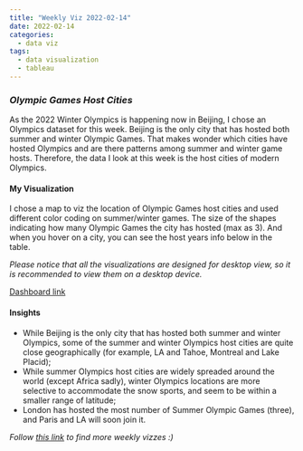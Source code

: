 ```yaml
---
title: "Weekly Viz 2022-02-14"
date: 2022-02-14
categories:
  - data viz
tags:
  - data visualization
  - tableau
---
```


### *Olympic Games Host Cities*

As the 2022 Winter Olympics is happening now in Beijing, I chose an Olympics dataset for this week. Beijing is the only city that has hosted both summer and winter Olympic Games. That makes wonder which cities have hosted Olympics and are there patterns among summer and winter game hosts. Therefore, the data I look at this week is the host cities of modern Olympics.  

#### My Visualization

I chose a map to viz the location of Olympic Games host cities and used different color coding on summer/winter games. The size of the shapes indicating how many Olympic Games the city has hosted (max as 3). And when you hover on a city, you can see the host years info below in the table.  

*Please notice that all the visualizations are designed for desktop view, so it is recommended to view them on a desktop device.*  

<div class='tableauPlaceholder' id='viz1644900722645' style='position: relative'>
  <object class='tableauViz'  style='display:none;'>
    <param name='host_url' value='https%3A%2F%2Fpublic.tableau.com%2F' />
    <param name='embed_code_version' value='3' /> 
    <param name='site_root' value='' />
    <param name='name' value='20220214OlympicGamesHostCities&#47;OlympicGamesHostCities' />
    <param name='tabs' value='no' />
    <param name='toolbar' value='yes' />
    <param name='animate_transition' value='yes' />
    <param name='display_static_image' value='yes' />
    <param name='display_spinner' value='yes' />
    <param name='display_overlay' value='yes' />
    <param name='display_count' value='yes' />
    <param name='language' value='en-US' />
    <param name='filter' value='publish=yes' />
  </object></div>        
  <script type='text/javascript'>      
  var divElement = document.getElementById('viz1644900722645');     
  var vizElement = divElement.getElementsByTagName('object')[0];             
  if ( divElement.offsetWidth > 800 ) { vizElement.style.minWidth='420px';vizElement.style.maxWidth='650px';vizElement.style.width='100%';vizElement.style.minHeight='587px';vizElement.style.maxHeight='887px';vizElement.style.height=(divElement.offsetWidth*0.75)+'px';} else if ( divElement.offsetWidth > 500 ) { vizElement.style.minWidth='420px';vizElement.style.maxWidth='650px';vizElement.style.width='100%';vizElement.style.minHeight='587px';vizElement.style.maxHeight='887px';vizElement.style.height=(divElement.offsetWidth*0.75)+'px';} else { vizElement.style.width='100%';vizElement.style.height='727px';}         
  var scriptElement = document.createElement('script');        
  scriptElement.src = 'https://public.tableau.com/javascripts/api/viz_v1.js';     
  vizElement.parentNode.insertBefore(scriptElement, vizElement);               
</script>
  
[Dashboard link](https://public.tableau.com/views/20220214OlympicGamesHostCities/OlympicGamesHostCities?:language=en-US&publish=yes&:display_count=n&:origin=viz_share_link)
  
#### Insights
* While Beijing is the only city that has hosted both summer and winter Olympics, some of the summer and winter Olympics host cities are quite close geographically (for example, LA and Tahoe, Montreal and Lake Placid);  
* While summer Olympics host cities are widely spreaded around the world (except Africa sadly), winter Olympics locations are more selective to accommodate the snow sports, and seem to be within a smaller range of latitude;  
* London has hosted the most number of Summer Olympic Games (three), and Paris and LA will soon join it.  
    
*Follow [this link](https://yudong-94.github.io/personal-website/project/WeeklyViz2022/) to find more weekly vizzes :)*

